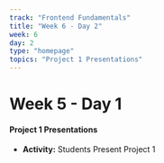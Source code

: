 ```yaml
---
track: "Frontend Fundamentals"
title: "Week 6 - Day 2"
week: 6
day: 2
type: "homepage"
topics: "Project 1 Presentations"
---
```



# Week 5 - Day 1

#### Project 1 Presentations
- **Activity:** Students Present Project 1



